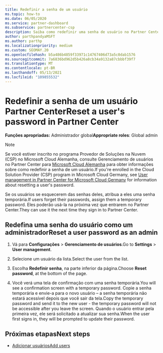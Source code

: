 ```yaml
---
title: Redefinir a senha de um usuário
ms.topic: how-to
ms.date: 06/05/2020
ms.service: partner-dashboard
ms.subservice: partnercenter-csp
description: Saiba como redefinir uma senha de usuário no Partner Center. Os usuários receberão uma senha temporária na próxima vez que entrar Partner Center.
author: parthpandyaMSFT
ms.author: parthp
ms.localizationpriority: medium
ms.custom: SEOMAY.20
ms.openlocfilehash: b5a486b4859f33971c14767406d73a5c0dab1576
ms.sourcegitcommit: 7a6836bd962d5b426a8cb34a9132a87cbbbf39f7
ms.translationtype: MT
ms.contentlocale: pt-BR
ms.lasthandoff: 05/13/2021
ms.locfileid: "109855532"
---
```

# <a name="reset-a-users-password-in-partner-center"></a><span data-ttu-id="1e6b7-104">Redefinir a senha de um usuário Partner Center</span><span class="sxs-lookup"><span data-stu-id="1e6b7-104">Reset a user's password in Partner Center</span></span>

<span data-ttu-id="1e6b7-105">**Funções apropriadas:** Administrador global</span><span class="sxs-lookup"><span data-stu-id="1e6b7-105">**Appropriate roles**: Global admin</span></span>

> [!NOTE]  
> <span data-ttu-id="1e6b7-106">Se você estiver inscrito no programa Provedor de Soluções na Nuvem (CSP) no Microsoft Cloud Alemanha, consulte Gerenciamento de usuários no Partner Center para [Microsoft Cloud Alemanha](user-management-in-partner-center-for-microsoft-cloud-germany.md) para obter informações sobre como redefinir a senha de um usuário.</span><span class="sxs-lookup"><span data-stu-id="1e6b7-106">If you're enrolled in the Cloud Solution Provider (CSP) program in Microsoft Cloud Germany, see [User management in Partner Center for Microsoft Cloud Germany](user-management-in-partner-center-for-microsoft-cloud-germany.md) for information about resetting a user's password.</span></span>

<span data-ttu-id="1e6b7-107">Se os usuários se esquecerem das senhas deles, atribua a eles uma senha temporária.</span><span class="sxs-lookup"><span data-stu-id="1e6b7-107">If users forget their passwords, assign them a temporary password.</span></span> <span data-ttu-id="1e6b7-108">Eles poderão usá-la na próxima vez que entrarem no Partner Center.</span><span class="sxs-lookup"><span data-stu-id="1e6b7-108">They can use it the next time they sign in to Partner Center.</span></span>

## <a name="reset-a-user-password-as-an-admin"></a><span data-ttu-id="1e6b7-109">Redefina uma senha do usuário como um administrador</span><span class="sxs-lookup"><span data-stu-id="1e6b7-109">Reset a user password as an admin</span></span>

1. <span data-ttu-id="1e6b7-110">Vá para **Configurações** &gt; **Gerenciamento de usuários**.</span><span class="sxs-lookup"><span data-stu-id="1e6b7-110">Go to **Settings** &gt; **User management**.</span></span>

2. <span data-ttu-id="1e6b7-111">Selecione um usuário da lista.</span><span class="sxs-lookup"><span data-stu-id="1e6b7-111">Select the user from the list.</span></span>

3. <span data-ttu-id="1e6b7-112">Escolha **Redefinir senha**, na parte inferior da página.</span><span class="sxs-lookup"><span data-stu-id="1e6b7-112">Choose **Reset password**, at the bottom of the page.</span></span>

4. <span data-ttu-id="1e6b7-113">Você verá uma tela de confirmação com uma senha temporária.</span><span class="sxs-lookup"><span data-stu-id="1e6b7-113">You will see a confirmation screen with a temporary password.</span></span> <span data-ttu-id="1e6b7-114">Copie a senha temporária e envie-a para o novo usuário – a senha temporária não estará acessível depois que você sair da tela.</span><span class="sxs-lookup"><span data-stu-id="1e6b7-114">Copy the temporary password and send it to the new user - the temporary password will not be accessible after you leave the screen.</span></span> <span data-ttu-id="1e6b7-115">Quando o usuário entrar pela primeira vez, ele será solicitado a atualizar sua senha.</span><span class="sxs-lookup"><span data-stu-id="1e6b7-115">When the user first signs in, they will be prompted to update their password.</span></span>

## <a name="next-steps"></a><span data-ttu-id="1e6b7-116">Próximas etapas</span><span class="sxs-lookup"><span data-stu-id="1e6b7-116">Next steps</span></span>

- [<span data-ttu-id="1e6b7-117">Adicionar usuários</span><span class="sxs-lookup"><span data-stu-id="1e6b7-117">Add users</span></span>](create-user-accounts-and-set-permissions.md)
